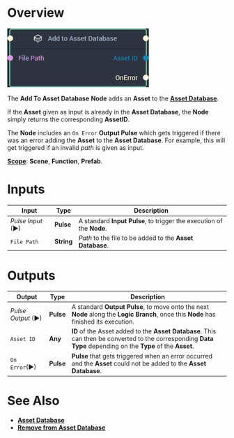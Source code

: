 # Overview

![The Add To Asset Database Node.](../../../.gitbook/assets/addtoassetdatabasenode20241.png)

The **Add To Asset Database** **Node** adds an **Asset** to the [**Asset Database**](../../../modules/asset-database.md).

If the **Asset** given as input is already in the **Asset Database**, the **Node** simply returns the corresponding **AssetID**.

The **Node** includes an `On Error` **Output Pulse** which gets triggered if there was an error adding the **Asset** to the **Asset Database**. For example, this will get triggered if an invalid *path* is given as input.

[**Scope**](../../overview.md#scopes): **Scene**, **Function**, **Prefab**.


# Inputs

|Input|Type|Description|
|---|---|---|
|*Pulse Input* (►)|**Pulse**|A standard **Input Pulse**, to trigger the execution of the **Node**.|
| `File Path` | **String**  | *Path* to the file to be added to the **Asset Database**. |

# Outputs

|Output|Type|Description|
|---|---|---|
|*Pulse Output* (►)|**Pulse**|A standard **Output Pulse**, to move onto the next **Node** along the **Logic Branch**, once this **Node** has finished its execution.|
| `Asset ID` |**Any** | **ID** of the Asset added to the **Asset Database**. This can then be converted to the corresponding **Data Type** depending on the **Type** of the **Asset**. |
| `On Error`(►) | **Pulse** | **Pulse** that gets triggered when an error occurred and the **Asset** could not be added to the **Asset Database**. |

# See Also

* [**Asset Database**](../../../modules/asset-database.md)
* [**Remove from Asset Database**](remove-from-asset-database.md)

